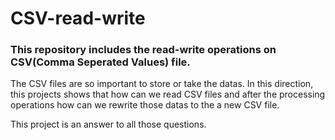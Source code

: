 # CSV-read-write
### This repository includes the read-write operations on CSV(Comma Seperated Values) file.

The CSV files are so important to store or take the datas. In this direction, this projects shows that how can we read CSV
files and after the processing operations how can we rewrite those datas to the a new CSV file.

This project is an answer to all those questions.
